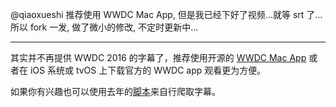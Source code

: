 @qiaoxueshi 推荐使用 WWDC Mac App, 但是我已经下好了视频...就等 srt 了...所以 fork 一发, 做了微小的修改, 不定时更新中...
***
其实并不再提供 WWDC 2016 的字幕了，推荐使用开源的 [WWDC Mac App](https://github.com/insidegui/WWDC) 或者在 iOS 系统或 tvOS 上下载官方的 WWDC app 观看更为方便。

如果你有兴趣也可以使用去年的[脚本](https://github.com/qiaoxueshi/WWDC_2015_Video_Subtitle)来自行爬取字幕。
